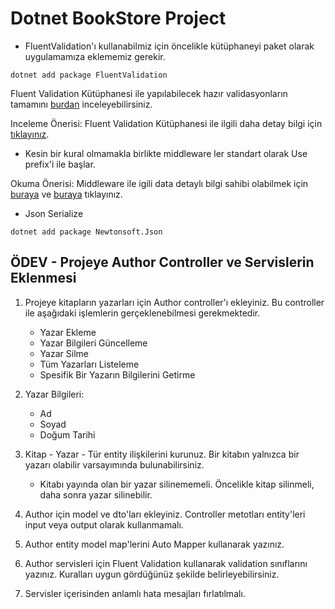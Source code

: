 # Dotnet BookStore Project

* FluentValidation'ı kullanabilmiz için öncelikle kütüphaneyi paket olarak uygulamamıza eklememiz gerekir.

```.NET CLI
dotnet add package FluentValidation
```

Fluent Validation Kütüphanesi ile yapılabilecek hazır validasyonların tamamını [burdan](https://docs.fluentvalidation.net/en/latest/built-in-validators.html) inceleyebilirsiniz.

Inceleme Önerisi: Fluent Validation Kütüphanesi ile ilgili daha detay bilgi için [tıklayınız](https://docs.fluentvalidation.net/en/latest/installation.html).

* Kesin bir kural olmamakla birlikte middleware ler standart olarak Use prefix'i ile başlar.

Okuma Önerisi: Middleware ile igili data detaylı bilgi sahibi olabilmek için [buraya](https://learn.microsoft.com/en-us/aspnet/core/fundamentals/middleware/?view=aspnetcore-5.0) ve [buraya](https://www.gencayyildiz.com/blog/asp-net-core-2de-middleware-yapisi-ve-kullanimi/) tıklayınız.

* Json Serialize

```.NET CLI
dotnet add package Newtonsoft.Json
```

## ÖDEV - Projeye Author Controller ve Servislerin Eklenmesi

1. Projeye kitapların yazarları için Author controller'ı ekleyiniz. Bu controller ile aşağıdaki işlemlerin gerçeklenebilmesi gerekmektedir.

    * Yazar Ekleme
    * Yazar Bilgileri Güncelleme
    * Yazar Silme
    * Tüm Yazarları Listeleme
    * Spesifik Bir Yazarın Bilgilerini Getirme

2. Yazar Bilgileri:

    * Ad
    * Soyad
    * Doğum Tarihi

3. Kitap - Yazar - Tür entity ilişkilerini kurunuz. Bir kitabın yalnızca bir yazarı olabilir varsayımında bulunabilirsiniz.

    * Kitabı yayında olan bir yazar silinememeli. Öncelikle kitap silinmeli, daha sonra yazar silinebilir.

4. Author için model ve dto'ları ekleyiniz. Controller metotları entity'leri input veya output olarak kullanmamalı.

5. Author entity model map'lerini Auto Mapper kullanarak yazınız.

6. Author servisleri için Fluent Validation kullanarak validation sınıflarını yazınız. Kuralları uygun gördüğünüz şekilde belirleyebilirsiniz.

7. Servisler içerisinden anlamlı hata mesajları fırlatılmalı.
